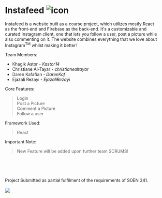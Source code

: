# Instafeed ![icon](https://user-images.githubusercontent.com/59893406/109395744-0374a580-78fc-11eb-81bd-fb7197ff13ba.png)





Instafeed is a website built as a course project, which utilizes mostly React as the front-end and Firebase as the back-end. It's a customizable and curated Instagram client, one that lets you follow a user, post a picture while also commenting on it. The website combines everything that we love about Instagram<sup>TM</sup> whilst making it better!

Team Members:
 * Khagik Astor - <i>Kastor14</i><br />
 * Christiane Al-Tayar - <i>christianealtayar</i><br />
 * Daren Kafafian - <i>DarenKaf</i><br />
 * Ejazali Rezayi - <i>EjazaliRezayi</i><br />

Core Features:

>Login<br />
>Post a Picture<br />
>Comment a Picture<br />
>Follow a user<br />

Framework Used:
>React<br />

Important Note:
> New Feature will be added upon further team SCRUMS! <br/>


<br><br><br>



Project Submitted as partial fulfilment of the requirements of SOEN 341. <br /><br />
[<img src="https://www.concordia.ca/etc/designs/concordia/clientlibs/img/logo-concordia-university-montreal.png">](https://www.concordia.ca/)
